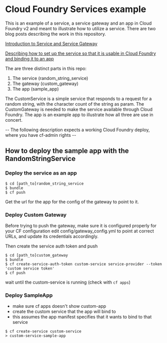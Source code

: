# Cloud Foundry Services example

This is an example of a service, a service gateway and an app in Cloud Foundry v2 and meant to illustrate how to utilize a service.
There are two blog posts describing the work in this repository.

[Introduction to Service and Service Gateway](http://pivotallabs.com/creating-a-service-gateway-in-cloud-foundry/)

[Describing how to set up the service so that it is usable in Cloud Foundry and binding it to an app](http://pivotallabs.com)

The are three distinct parts in this repo:
1) The service (random_string_service)
2) The gateway (custom_gateway)
3) The app (sample_app)

The CustomService is a simple service that responds to a request for a random string, with the character count of the string as param.
The CustomGateway is needed to make the service available through Cloud Foundry.
The app is an example app to illustrate how all three are use in concert.

-- The following description expects a working Cloud Foundry deploy, where you have cf-admin rights --

## How to deploy the sample app with the RandomStringService
### Deploy the service as an app
```
$ cd [path_to]random_string_service
$ bundle
$ cf push
```

Get the url for the app for the config of the gateway to point to it.

### Deploy Custom Gateway

Before trying to push the gateway, make sure it is configured properly for your CF configuration
edit config/gateway_config.yml to point at correct URLs, and update its credentials accordingly.

Then create the service auth token and push

```
$ cd [path_to]custom_gateway
$ bundle
$ cf create-service-auth-token custom-service service-provider --token 'custom service token'
$ cf push
```

wait until the custom-service is running  (check with `cf apps`)

### Deploy SampleApp

- make sure cf apps doesn't show custom-app
- create the custom service that the app will bind to
- this assumes the app manifest specifies that it wants to bind to that service

```
$ cf create-service custom-service
> custom-service-sample-app
```

